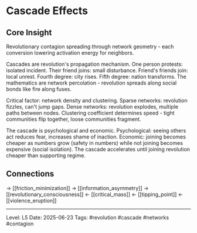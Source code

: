 # Cascade Effects

## Core Insight
Revolutionary contagion spreading through network geometry - each conversion lowering activation energy for neighbors.

Cascades are revolution's propagation mechanism. One person protests: isolated incident. Their friend joins: small disturbance. Friend's friends join: local unrest. Fourth degree: city rises. Fifth degree: nation transforms. The mathematics are network percolation - revolution spreads along social bonds like fire along fuses.

Critical factor: network density and clustering. Sparse networks: revolution fizzles, can't jump gaps. Dense networks: revolution explodes, multiple paths between nodes. Clustering coefficient determines speed - tight communities flip together, loose communities fragment.

The cascade is psychological and economic. Psychological: seeing others act reduces fear, increases shame of inaction. Economic: joining becomes cheaper as numbers grow (safety in numbers) while not joining becomes expensive (social isolation). The cascade accelerates until joining revolution cheaper than supporting regime.

## Connections
→ [[friction_minimization]]
→ [[information_asymmetry]]
→ [[revolutionary_consciousness]]
← [[critical_mass]]
← [[tipping_point]]
← [[violence_eruption]]

---
Level: L5
Date: 2025-06-23
Tags: #revolution #cascade #networks #contagion